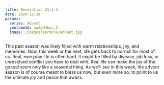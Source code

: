```yaml
---
title: Revelation 21:1-5
date: 2024-12-29
params:
  series: Advent
  youtubeId: qwAgN4bpu_Q
  image: /images/sermons/advent.jpg
---
```


This past season was likely filled with warm relationships, joy, and memories. Now, this week or the next, life gets back to normal for most of us. Real, everyday life is often hard. It might be filled by disease, job loss, or unresolved conflict you have to deal with. Real life can make the joy of the gospel seem only like a seasonal thing. As we'll see in this week, the advent season is of course meant to bless us now, but even more so, to point to us the ultimate joy and peace that awaits.
